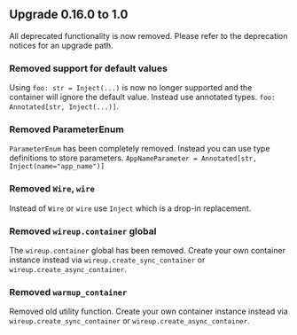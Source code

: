 ## Upgrade 0.16.0 to 1.0

All deprecated functionality is now removed. Please refer to the deprecation notices for an upgrade path.

### Removed support for default values

Using `foo: str = Inject(...)` is now no longer supported and the container will ignore the default value. Instead use annotated types. `foo: Annotated[str, Inject(...)]`.

### Removed ParameterEnum

`ParameterEnum` has been completely removed. Instead you can use type definitions to store parameters. `AppNameParameter = Annotated[str, Inject(name="app_name")]`

### Removed `Wire`, `wire`

Instead of `Wire` or `wire` use `Inject` which is a drop-in replacement.

### Removed `wireup.container` global

The `wireup.container` global has been removed. Create your own container instance instead via `wireup.create_sync_container` or `wireup.create_async_container`.

### Removed `warmup_container`

Removed old utility function. Create your own container instance instead via `wireup.create_sync_container` or `wireup.create_async_container`.